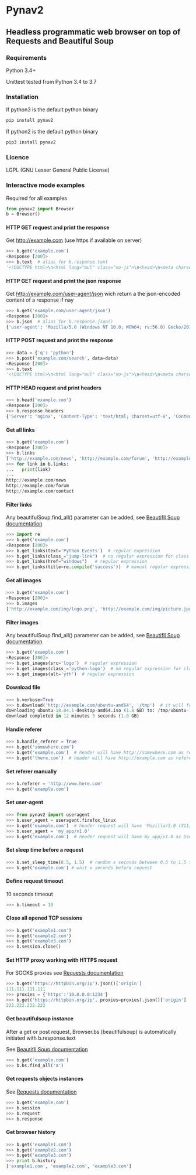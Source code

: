 # Pynav2
## Headless programmatic web browser on top of Requests and Beautiful Soup

### Requirements
Python 3.4+

Unittest tested from Python 3.4 to 3.7

### Installation
If python3 is the default python binary
```bash
pip install pynav2
```
If python2 is the default python binary
```bash
pip3 install pynav2
```
### Licence
LGPL (GNU Lesser General Public License)

### Interactive mode examples
Required for all examples
```python
from pynav2 import Browser
b = Browser()
```

#### HTTP GET request and print the response
Get http://example.com (use https if available on server)
```python
>>> b.get('example.com')
<Response [200]>
>>> b.text  # alias for b.response.text
'<!DOCTYPE html>\n<html lang="mul" class="no-js">\n<head>\n<meta charset="utf-8">\n<title>example.com</title>...'
```

#### HTTP GET request and print the json response
Get http://example.com/user-agent/json wich return a the json-encoded content of a response if nay
```python
>>> b.get('example.com/user-agent/json')
<Response [200]>
>>> b.json  # alias for b.response.json()
{'user-agent': 'Mozilla/5.0 (Windows NT 10.0; WOW64; rv:56.0) Gecko/20100101 Firefox/56.0'}
```

#### HTTP POST request and print the response
```python
>>> data = {'q': 'python'}
>>> b.post('example.com/search', data=data)
<Response [200]>
>>> b.text
'<!DOCTYPE html>\n<html lang="mul" class="no-js">\n<head>\n<meta charset="utf-8">\n<title>example.com</title>...'
```

#### HTTP HEAD request and print headers
```python
>>> b.head('example.com')
<Response [200]>
>>> b.response.headers
{'Server': 'nginx', 'Content-Type': 'text/html; charset=utf-8', 'Content-Length': '48842', 'Age': '3154', 'Connection': 'keep-alive'}
```

#### Get all links
```python
>>> b.get('example.com')
<Response [200]>
>>> b.links
['http://example.com/news', 'http://example.com/forum', 'http://example.com/contact']
>>> for link in b.links:
...   print(link)
...
http://example.com/news
http://example.com/forum
http://example.com/contact

```

#### Filter links
Any beautifulSoup.find_all() parameter can be added, see [Beautifll Soup documentation](https://www.crummy.com/software/BeautifulSoup/bs4/doc/)
```python
>>> import re
>>> b.get('example.com')
<Response [200]>
>>> b.get_links(text='Python Events')  # regular expression
>>> b.get_links(class_="jump-link")  # no regular expression for class attribute
>>> b.get_links(href="windows")   # regular expression
>>> b.get_links(title=re.compile('success'))  # manual regular expression
```

#### Get all images
```python
>>> b.get('example.com')
<Response [200]>
>>> b.images
['http://example.com/img/logo.png', 'http://example.com/img/picture.jpg', 'http://there.com/news.gif']
```

#### Filter images
Any beautifulSoup.find_all() parameter can be added, see [Beautifll Soup documentation](https://www.crummy.com/software/BeautifulSoup/bs4/doc/)
```python
>>> b.get('example.com')
<Response [200]>
>>> b.get_images(src='logo')  # regular expression
>>> b.get_images(class_='python-logo')  # no regular expression for class attribute
>>> b.get_images(alt='yth')  # regular expression
```

#### Download file
```python
>>> b.verbose=True
>>> b.download('http://example.com/ubuntu-amd64', '/tmp')  # it will follow redirect and look for header content-disposition to find filename
downloading ubuntu-18.04.1-desktop-amd64.iso (1.8 GB) to: /tmp/ubuntu-18.04.1-desktop-amd64.iso
download completed in 12 minutes 5 seconds (1.8 GB)

```

####  Handle referer
```python
>>> b.handle_referer = True
>>> b.get('somewhere.com')
>>> b.get('example.com')  # header will have http://somewhere.com as referer
>>> b.get('there.com')  # header will have http://example.com as referer
```

####  Set referer manually 
```python
>>> b.referer = 'http://www.here.com'
>>> b.get('example.com')
```

####  Set user-agent 
```python
>>> from pynav2 import useragent
>>> b.user_agent = useragent.firefox_linux
>>> b.get('example.com')  # header request will have 'Mozilla/5.0 (X11; Linux x86_64; rv:56.0) Gecko/20100101 Firefox/56.0' as User-Agent
>>> b.user_agent = 'my_app/v1.0'
>>> b.get('example.com')  # header request will have my_app/v1.0 as User-Agent 
```

#### Set sleep time before a request 
```python
>>> b.set_sleep_time(0.5, 1.5)  # random x seconds between 0.5 to 1.5 seconds and wait x before each request
>>> b.get('example.com') # wait x seconds before request
```

#### Define request timeout
10 seconds timeout
```python
>>> b.timeout = 10
```

#### Close all opened TCP sessions
```python
>>> b.get('example1.com')
>>> b.get('example2.com')
>>> b.get('example3.com')
>>> b.session.close()
```

#### Set HTTP proxy working with HTTPS request
For SOCKS proxies see [Requests documentation](http://docs.python-requests.org/en/master/user/advanced/#socks)
```python
>>> b.get('https://httpbin.org/ip').json()['origin']
111.111.111.111
>>> proxies = {'https':'10.0.0.0:1234'}
>>> b.get('https://httpbin.org/ip', proxies=proxies).json()['origin']
222.222.222.222
```

#### Get beautifulsoup instance
After a get or post request, Browser.bs (beautifulsoup) is automatically initiated with b.response.text

See [Beautifll Soup documentation](https://www.crummy.com/software/BeautifulSoup/bs4/doc/) 
```python
>>> b.get('example.com')
>>> b.bs.find_all('a')
```

#### Get requests objects instances

See [Requests documentation](http://docs.python-requests.org/en/master/) 
```python
>>> b.get('example.com')
>>> b.session
>>> b.request
>>> b.response
```

#### Get browser history
```python
>>> b.get('example1.com')
>>> b.get('example2.com')
>>> b.get('example3.com')
>>> print b.history
['example1.com', 'example2.com', 'example3.com']
```
